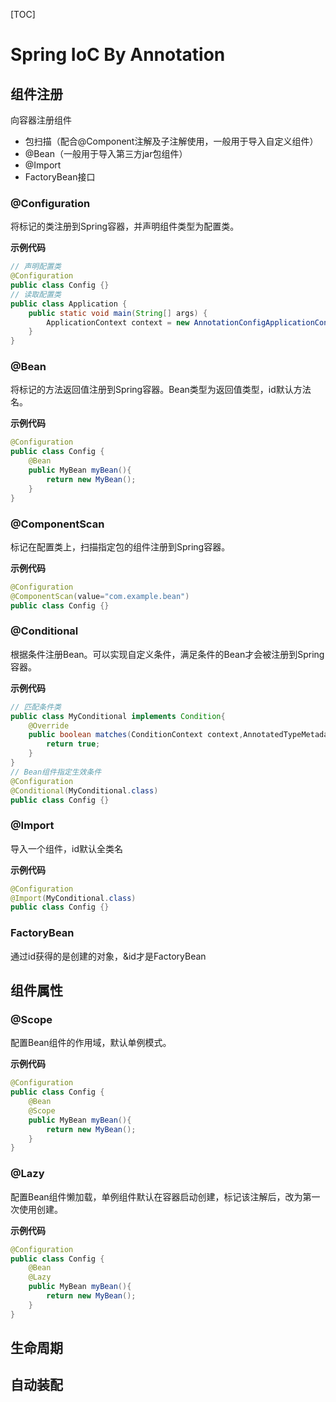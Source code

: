 [TOC]

# Spring IoC By Annotation

## 组件注册

向容器注册组件

- 包扫描（配合@Component注解及子注解使用，一般用于导入自定义组件）
- @Bean（一般用于导入第三方jar包组件）
- @Import
- FactoryBean接口

### @Configuration

将标记的类注册到Spring容器，并声明组件类型为配置类。

**示例代码**

```java
// 声明配置类
@Configuration
public class Config {}
// 读取配置类
public class Application {
	public static void main(String[] args) {
		ApplicationContext context = new AnnotationConfigApplicationContext(Config.class);
	}
}
```

### @Bean

将标记的方法返回值注册到Spring容器。Bean类型为返回值类型，id默认方法名。

**示例代码**

```java
@Configuration
public class Config {
    @Bean
    public MyBean myBean(){
        return new MyBean();
    }
}
```

### @ComponentScan

标记在配置类上，扫描指定包的组件注册到Spring容器。

**示例代码**

```java
@Configuration
@ComponentScan(value="com.example.bean")
public class Config {}
```

### @Conditional

根据条件注册Bean。可以实现自定义条件，满足条件的Bean才会被注册到Spring容器。

**示例代码**

```java
// 匹配条件类
public class MyConditional implements Condition{
    @Override
    public boolean matches(ConditionContext context,AnnotatedTypeMetadata metadata){
        return true;
    }
}
// Bean组件指定生效条件
@Configuration
@Conditional(MyConditional.class)
public class Config {}
```

### @Import

导入一个组件，id默认全类名

**示例代码**

```java
@Configuration
@Import(MyConditional.class)
public class Config {}
```

### FactoryBean

通过id获得的是创建的对象，&id才是FactoryBean

## 组件属性

### @Scope

配置Bean组件的作用域，默认单例模式。

**示例代码**

```java
@Configuration
public class Config {
    @Bean
    @Scope
    public MyBean myBean(){
        return new MyBean();
    }
}
```

### @Lazy

配置Bean组件懒加载，单例组件默认在容器启动创建，标记该注解后，改为第一次使用创建。

**示例代码**

```java
@Configuration
public class Config {
    @Bean
    @Lazy
    public MyBean myBean(){
        return new MyBean();
    }
}
```

## 生命周期

## 自动装配